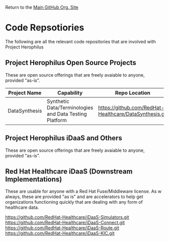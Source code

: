 Return to the <a href="https://github.com/Project-Herophilus" target="_blank">Main GitHub Org. Site</a>

# Code Repsotiories
The following are all the relevant code repositories that are involved with Project Herophilus

## Project Herophilus Open Source Projects
These are open source offerings that are freely avaiable to anyone, provided "as-is".

Project Name|Capability|Repo Location |
| -------------|---|----------|
|DataSynthesis|Synthetic Data/Terminologies and Data Testing Platform|https://github.com/RedHat-Healthcare/DataSynthesis.git|

## Project Herophilus iDaaS and Others
These are open source offerings that are freely avaiable to anyone, provided "as-is".


## Red Hat Healthcare iDaaS (Downstream Implementations)
These are usable for anyone with a Red Hat Fuse/Middleware license. As w always, these are provided
"as is" and are accelerators to help get organizations functioning quickly that are dealing with
any form of healthcare data.

https://github.com/RedHat-Healthcare/iDaaS-Simulators.git
https://github.com/RedHat-Healthcare/iDaaS-Connect.git
https://github.com/RedHat-Healthcare/iDaaS-Route.git
https://github.com/RedHat-Healthcare/iDaaS-KIC.git